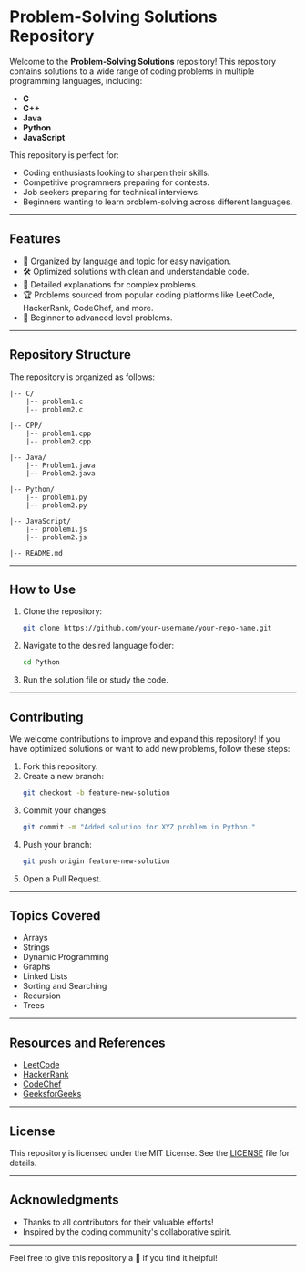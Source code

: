 # Problem-Solving Solutions Repository

Welcome to the **Problem-Solving Solutions** repository! This repository contains solutions to a wide range of coding problems in multiple programming languages, including:

- **C**
- **C++**
- **Java**
- **Python**
- **JavaScript**

This repository is perfect for:
- Coding enthusiasts looking to sharpen their skills.
- Competitive programmers preparing for contests.
- Job seekers preparing for technical interviews.
- Beginners wanting to learn problem-solving across different languages.

---

## Features

- 📂 Organized by language and topic for easy navigation.
- 🛠 Optimized solutions with clean and understandable code.
- 📖 Detailed explanations for complex problems.
- 🏆 Problems sourced from popular coding platforms like LeetCode, HackerRank, CodeChef, and more.
- 🌟 Beginner to advanced level problems.

---

## Repository Structure

The repository is organized as follows:

```
|-- C/
    |-- problem1.c
    |-- problem2.c

|-- CPP/
    |-- problem1.cpp
    |-- problem2.cpp

|-- Java/
    |-- Problem1.java
    |-- Problem2.java

|-- Python/
    |-- problem1.py
    |-- problem2.py

|-- JavaScript/
    |-- problem1.js
    |-- problem2.js

|-- README.md
```

---

## How to Use

1. Clone the repository:
   ```bash
   git clone https://github.com/your-username/your-repo-name.git
   ```

2. Navigate to the desired language folder:
   ```bash
   cd Python
   ```

3. Run the solution file or study the code.

---

## Contributing

We welcome contributions to improve and expand this repository! If you have optimized solutions or want to add new problems, follow these steps:

1. Fork this repository.
2. Create a new branch:
   ```bash
   git checkout -b feature-new-solution
   ```
3. Commit your changes:
   ```bash
   git commit -m "Added solution for XYZ problem in Python."
   ```
4. Push your branch:
   ```bash
   git push origin feature-new-solution
   ```
5. Open a Pull Request.

---

## Topics Covered

- Arrays
- Strings
- Dynamic Programming
- Graphs
- Linked Lists
- Sorting and Searching
- Recursion
- Trees

---

## Resources and References

- [LeetCode](https://leetcode.com/)
- [HackerRank](https://www.hackerrank.com/)
- [CodeChef](https://www.codechef.com/)
- [GeeksforGeeks](https://www.geeksforgeeks.org/)

---

## License

This repository is licensed under the MIT License. See the [LICENSE](LICENSE) file for details.

---

## Acknowledgments

- Thanks to all contributors for their valuable efforts!
- Inspired by the coding community's collaborative spirit.

---

Feel free to give this repository a 🌟 if you find it helpful!
